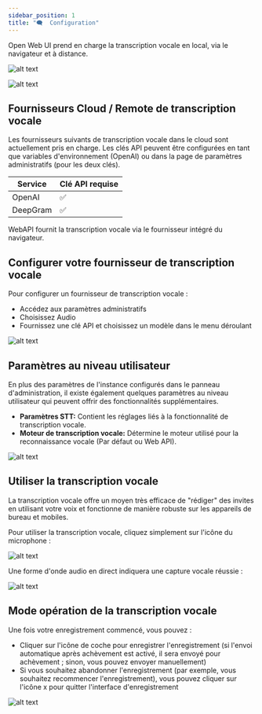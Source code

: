 ```yaml
---
sidebar_position: 1
title: "🗨️  Configuration"
---
```


Open Web UI prend en charge la transcription vocale en local, via le navigateur et à distance.

![alt text](/images/tutorials/stt/image.png)

![alt text](/images/tutorials/stt/stt-providers.png)

## Fournisseurs Cloud / Remote de transcription vocale

Les fournisseurs suivants de transcription vocale dans le cloud sont actuellement pris en charge. Les clés API peuvent être configurées en tant que variables d'environnement (OpenAI) ou dans la page de paramètres administratifs (pour les deux clés).

 | Service  | Clé API requise |
 | ------------- | ------------- |
 | OpenAI  | ✅ |
 | DeepGram  | ✅ |

 WebAPI fournit la transcription vocale via le fournisseur intégré du navigateur.

## Configurer votre fournisseur de transcription vocale

Pour configurer un fournisseur de transcription vocale :

- Accédez aux paramètres administratifs
- Choisissez Audio
- Fournissez une clé API et choisissez un modèle dans le menu déroulant

![alt text](/images/tutorials/stt/stt-config.png)

## Paramètres au niveau utilisateur

En plus des paramètres de l'instance configurés dans le panneau d'administration, il existe également quelques paramètres au niveau utilisateur qui peuvent offrir des fonctionnalités supplémentaires.

*   **Paramètres STT:** Contient les réglages liés à la fonctionnalité de transcription vocale.
*   **Moteur de transcription vocale:** Détermine le moteur utilisé pour la reconnaissance vocale (Par défaut ou Web API).
 

![alt text](/images/tutorials/stt/user-settings.png)

## Utiliser la transcription vocale

La transcription vocale offre un moyen très efficace de "rédiger" des invites en utilisant votre voix et fonctionne de manière robuste sur les appareils de bureau et mobiles.

Pour utiliser la transcription vocale, cliquez simplement sur l'icône du microphone :

![alt text](/images/tutorials/stt/stt-operation.png)

Une forme d'onde audio en direct indiquera une capture vocale réussie :

![alt text](/images/tutorials/stt/stt-in-progress.png)

## Mode opération de la transcription vocale

Une fois votre enregistrement commencé, vous pouvez :

- Cliquer sur l'icône de coche pour enregistrer l'enregistrement (si l'envoi automatique après achèvement est activé, il sera envoyé pour achèvement ; sinon, vous pouvez envoyer manuellement)
- Si vous souhaitez abandonner l'enregistrement (par exemple, vous souhaitez recommencer l'enregistrement), vous pouvez cliquer sur l'icône x pour quitter l'interface d'enregistrement

![alt text](/images/tutorials/stt/endstt.png)

